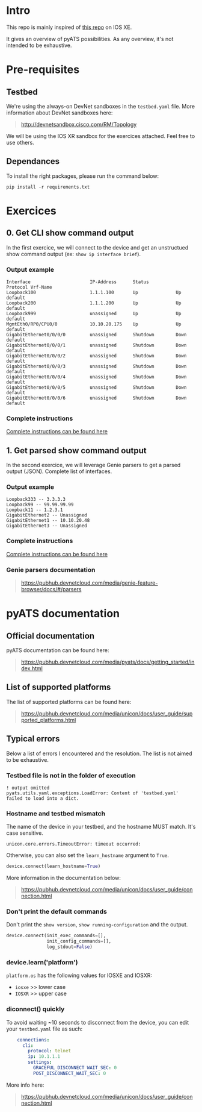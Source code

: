 # Intro

This repo is mainly inspired of [this repo](https://github.com/AntoineOrsoni/pyats-devnet-se-hour) on IOS XE. 

It gives an overview of pyATS possibilities. As any overview, it's not intended to be exhaustive.

# Pre-requisites
## Testbed

We're using the always-on DevNet sandboxes in the `testbed.yaml` file. More information about DevNet sandboxes here:

> http://devnetsandbox.cisco.com/RM/Topology

We will be using the IOS XR sandbox for the exercices attached. Feel free to use others.

## Dependances

To install the right packages, please run the command below:

```
pip install -r requirements.txt
```

# Exercices
## 0. Get CLI show command output

In the first exercice, we will connect to the device and get an unstructued show command output (ex: `show ip interface brief`).

### Output example

```
Interface                      IP-Address      Status          Protocol Vrf-Name
Loopback100                    1.1.1.100       Up              Up       default 
Loopback200                    1.1.1.200       Up              Up       default 
Loopback999                    unassigned      Up              Up       default 
MgmtEth0/RP0/CPU0/0            10.10.20.175    Up              Up       default 
GigabitEthernet0/0/0/0         unassigned      Shutdown        Down     default 
GigabitEthernet0/0/0/1         unassigned      Shutdown        Down     default 
GigabitEthernet0/0/0/2         unassigned      Shutdown        Down     default 
GigabitEthernet0/0/0/3         unassigned      Shutdown        Down     default 
GigabitEthernet0/0/0/4         unassigned      Shutdown        Down     default 
GigabitEthernet0/0/0/5         unassigned      Shutdown        Down     default 
GigabitEthernet0/0/0/6         unassigned      Shutdown        Down     default
```

### Complete instructions

[Complete instructions can be found here](0_get_cli_show/README.md)

## 1. Get parsed show command output

In the second exercice, we will leverage Genie parsers to get a parsed output (JSON). Complete list of interfaces.

### Output example

```
Loopback333 -- 3.3.3.3
Loopback99 -- 99.99.99.99
Loopback11 -- 1.2.3.1
GigabitEthernet2 -- Unassigned
GigabitEthernet1 -- 10.10.20.48
GigabitEthernet3 -- Unassigned
```

### Complete instructions

[Complete instructions can be found here](1_parsed_output/README.md)

### Genie parsers documentation

> https://pubhub.devnetcloud.com/media/genie-feature-browser/docs/#/parsers

# pyATS documentation
## Official documentation

pyATS documentation can be found here:

> https://pubhub.devnetcloud.com/media/pyats/docs/getting_started/index.html

## List of supported platforms

The list of supported platforms can be found here:

> https://pubhub.devnetcloud.com/media/unicon/docs/user_guide/supported_platforms.html

## Typical errors

Below a list of errors I encountered and the resolution. The list is not aimed to be exhaustive.

### Testbed file is not in the folder of execution

```
! output omitted
pyats.utils.yaml.exceptions.LoadError: Content of 'testbed.yaml' failed to load into a dict.
```

### Hostname and testbed mismatch

The name of the device in your testbed, and the hostname MUST match. It's case sensitive.

```
unicon.core.errors.TimeoutError: timeout occurred:
```

Otherwise, you can also set the `learn_hostname` argument to `True`.

```python
device.connect(learn_hostname=True)
```

More information in the documentation below:

> https://pubhub.devnetcloud.com/media/unicon/docs/user_guide/connection.html

### Don't print the default commands

Don't print the `show version`, `show running-configuration` and the output.

```python
device.connect(init_exec_commands=[],
               init_config_commands=[],
               log_stdout=False)
```

### device.learn('platform')

`platform.os` has the following values for IOSXE and IOSXR:
- `iosxe` >> lower case
- `IOSXR` >> upper case

### diconnect() quickly

To avoid waiting ~10 seconds to disconnect from the device, you can edit your `testbed.yaml` file as such:

```yaml
    connections:
      cli:
        protocol: telnet
        ip: 10.1.1.1
        settings:
          GRACEFUL_DISCONNECT_WAIT_SEC: 0
          POST_DISCONNECT_WAIT_SEC: 0
```

More info here:

> https://pubhub.devnetcloud.com/media/unicon/docs/user_guide/connection.html